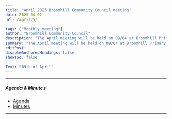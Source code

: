 ```yaml
---
title: "April 2025 Broomhill Community Council meeting" 
date: 2025-04-02
url: /april25/

tags: ["Monthly meeting"]
author: "Broomhill Community Council"
description: "The April meeting will be held on 09/04 at Broomhill Primary School." 
summary: "The April meeting will be held on 09/04 at Broomhill Primary School."
editPost:
disableAnchoredHeadings: false
showToc: false

Text: "09th of April"
---
```


---

##### Agenda & Minutes
+ [Agenda](/apr25.pdf)
+ [Minutes](/apr25m.pdf)

---

